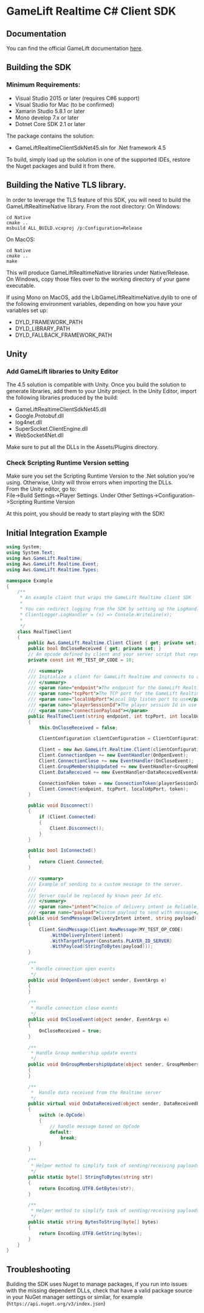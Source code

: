 # GameLift Realtime C# Client SDK
## Documentation
You can find the official GameLift documentation [here](https://aws.amazon.com/documentation/gamelift/).
## Building the SDK
### Minimum Requirements:
* Visual Studio 2015 or later (requires C#6 support)
* Visual Studio for Mac (to be confirmed)
* Xamarin Studio 5.8.1 or later
* Mono develop 7.x or later
* Dotnet Core SDK 2.1 or later
 
The package contains the solution: 
* GameLiftRealtimeClientSdkNet45.sln for .Net framework 4.5

To build, simply load up the solution in one of the supported IDEs, restore the Nuget packages and build it from there.

## Building the Native TLS library.
In order to leverage the TLS feature of this SDK, you will need to build the GameLiftRealtimeNative library.
From the root directory:
On Windows:
```
cd Native
cmake ..
msbuild ALL_BUILD.vcxproj /p:Configuration=Release
```
On MacOS:
```
cd Native
cmake ..
make
```

This will produce GameLiftRealtimeNative libraries under Native/Release. 
On Windows, copy those files over to the working directory of your game executable.

If using Mono on MacOS, add the LibGameLiftRealtimeNative.dylib to one of the following environment variables, depending on how you have your variables set up:
* DYLD_FRAMEWORK_PATH
* DYLD_LIBRARY_PATH
* DYLD_FALLBACK_FRAMEWORK_PATH

## Unity
### Add GameLift libraries to Unity Editor
The 4.5 solution is compatible with Unity. Once you build the solution to generate libraries, add them to your Unity project.
In the Unity Editor, import the following libraries produced by the build:
* GameLiftRealtimeClientSdkNet45.dll
* Google.Protobuf.dll
* log4net.dll
* SuperSocket.ClientEngine.dll
* WebSocket4Net.dll

Make sure to put all the DLLs in the Assets/Plugins directory.

### Check Scripting Runtime Version setting
Make sure you set the Scripting Runtime Version to the .Net solution you're using. 
Otherwise, Unity will throw errors when importing the DLLs.  
From the Unity editor, go to:  
File->Build Settings->Player Settings. Under Other Settings->Configuration->Scripting Runtime Version

At this point, you should be ready to start playing with the SDK!

## Initial Integration Example

```c#
using System;
using System.Text;
using Aws.GameLift.Realtime;
using Aws.GameLift.Realtime.Event;
using Aws.GameLift.Realtime.Types;

namespace Example
{
    /**
     * An example client that wraps the GameLift Realtime client SDK
     * 
     * You can redirect logging from the SDK by setting up the LogHandler as such:
     * ClientLogger.LogHandler = (x) => Console.WriteLine(x);
     *
     */
    class RealTimeClient
    {
        public Aws.GameLift.Realtime.Client Client { get; private set; }
        public bool OnCloseReceived { get; private set; }
        // An opcode defined by client and your server script that represents a custom message type
        private const int MY_TEST_OP_CODE = 10;

        /// <summary>
        /// Initialize a client for GameLift Realtime and connects to a player session.
        /// </summary>
        /// <param name="endpoint">The endpoint for the GameLift Realtime server to connect to</param>
        /// <param name="tcpPort">The TCP port for the GameLift Realtime server</param>
        /// <param name="localUdpPort">Local Udp listen port to use</param>
        /// <param name="playerSessionId">The player session Id in use - from CreatePlayerSession</param>
        /// <param name="connectionPayload"></param>
        public RealTimeClient(string endpoint, int tcpPort, int localUdpPort, string playerSessionId, byte[] connectionPayload)
        {
            this.OnCloseReceived = false;

            ClientConfiguration clientConfiguration = ClientConfiguration.Default();

            Client = new Aws.GameLift.Realtime.Client(clientConfiguration);
            Client.ConnectionOpen += new EventHandler(OnOpenEvent);
            Client.ConnectionClose += new EventHandler(OnCloseEvent);
            Client.GroupMembershipUpdated += new EventHandler<GroupMembershipEventArgs>(OnGroupMembershipUpdate);
            Client.DataReceived += new EventHandler<DataReceivedEventArgs>(OnDataReceived);

            ConnectionToken token = new ConnectionToken(playerSessionId, connectionPayload);
            Client.Connect(endpoint, tcpPort, localUdpPort, token);
        }

        public void Disconnect()
        {
            if (Client.Connected)
            {
                Client.Disconnect();
            }
        }

        public bool IsConnected()
        {
            return Client.Connected;
        }

        /// <summary>
        /// Example of sending to a custom message to the server.
        /// 
        /// Server could be replaced by known peer Id etc.
        /// </summary>
        /// <param name="intent">Choice of delivery intent ie Reliable, Fast etc. </param>
        /// <param name="payload">Custom payload to send with message</param>
        public void SendMessage(DeliveryIntent intent, string payload)
        {
            Client.SendMessage(Client.NewMessage(MY_TEST_OP_CODE)
                .WithDeliveryIntent(intent)
                .WithTargetPlayer(Constants.PLAYER_ID_SERVER)
                .WithPayload(StringToBytes(payload)));
        }

        /**
         * Handle connection open events
         */
        public void OnOpenEvent(object sender, EventArgs e)
        {
        }

        /**
         * Handle connection close events
         */
        public void OnCloseEvent(object sender, EventArgs e)
        {
            OnCloseReceived = true;
        }

        /**
         * Handle Group membership update events 
         */
        public void OnGroupMembershipUpdate(object sender, GroupMembershipEventArgs e)
        {
        }

        /**
         *  Handle data received from the Realtime server 
         */
        public virtual void OnDataReceived(object sender, DataReceivedEventArgs e)
        {
            switch (e.OpCode)
            {
                // handle message based on OpCode
                default:
                    break;
            }
        }

        /**
         * Helper method to simplify task of sending/receiving payloads.
         */
        public static byte[] StringToBytes(string str)
        {
            return Encoding.UTF8.GetBytes(str);
        }

        /**
         * Helper method to simplify task of sending/receiving payloads.
         */
        public static string BytesToString(byte[] bytes)
        {
            return Encoding.UTF8.GetString(bytes);
        }
    }
}
```

## Troubleshooting
Building the SDK uses Nuget to manage packages, if you run into issues with the missing dependent DLLs, check that
have a valid package source in your NuGet manager settings or similar, for example (```https://api.nuget.org/v3/index.json```)